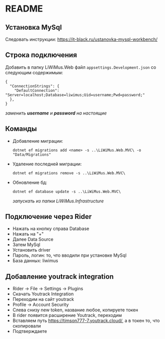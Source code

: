 # README
## Установка MySql
Следовать инструкции: https://it-black.ru/ustanovka-mysql-workbench/

## Строка подключения
Добавить в папку LiWiMus.Web файл `appsettings.Development.json` со следующим содержимым:
```
{
  "ConnectionStrings": {
    "DefaultConnection": "Server=localhost;Database=liwimus;Uid=username;Pwd=password;"
  },
}
```
*заменить **username** и **password** на настоящие*

## Команды
* Добавление миграции:
  ```
  dotnet ef migrations add <name> -s ..\LiWiMus.Web.MVC\ -o "Data/Migrations"
  ```
* Удаление последней миграции:
  ```
  dotnet ef migrations remove -s ..\LiWiMus.Web.MVC\
  ```
* Обновление бд:
  ```
  dotnet ef database update -s ..\LiWiMus.Web.MVC\
  ```
  *запускать из папки LiWiMus.Infrastructure* 
  
## Подключение через Rider
* Нажать на кнопку справа Database
* Нажать на "+"
* Далее Data Source 
* Затем MySql
* Установить driver
* Пароль, логин: то, что вводили при установке MySql
* База данных: liwimus

## Добавление youtrack integration
* Rider -> File -> Settings -> Plugins
* Скачать Youtrack Integration
* Переходим на сайт youtrack 
* Profile -> Account Security
* Слева снизу new token, название любое, копируете токен
* В rider появится расширение Youtrack, переходим
* Вставляем путь https://timson777-7.youtrack.cloud/, а в токен то, что скопировали
* Подтверждаете